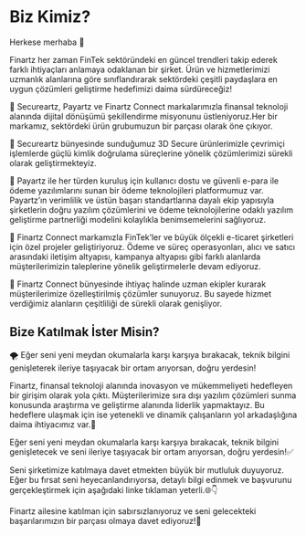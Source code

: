 # Biz Kimiz?

Herkese merhaba  👋

Finartz her zaman FinTek sektöründeki en güncel trendleri takip ederek farklı ihtiyaçları anlamaya odaklanan bir şirket.
Ürün ve hizmetlerimizi uzmanlık alanlarına göre sınıflandırarak sektördeki çeşitli paydaşlara en uygun çözümleri geliştirme hedefimizi daima sürdüreceğiz!

🎯   Secureartz, Payartz ve Finartz Connect markalarımızla finansal teknoloji alanında dijital dönüşümü şekillendirme misyonunu üstleniyoruz.Her bir markamız, sektördeki ürün grubumuzun bir parçası olarak öne çıkıyor. 

🚀   Secureartz bünyesinde sunduğumuz 3D Secure ürünlerimizle çevrimiçi işlemlerde güçlü kimlik doğrulama süreçlerine yönelik çözümlerimizi sürekli olarak geliştirmekteyiz.

🚀   Payartz ile her türden kuruluş için kullanıcı dostu ve güvenli e-para ile ödeme yazılımlarını sunan bir ödeme teknolojileri platformumuz var. Payartz’ın verimlilik ve üstün başarı standartlarına dayalı ekip yapısıyla şirketlerin doğru yazılım çözümlerini ve ödeme teknolojilerine odaklı yazılım geliştirme partnerliği modelini kolaylıkla benimsemelerini sağlıyoruz.  

🚀   Finartz Connect markamızla FinTek’ler ve büyük ölçekli e-ticaret şirketleri için özel projeler geliştiriyoruz. Ödeme ve süreç operasyonları, alıcı ve satıcı arasındaki iletişim altyapısı, kampanya altyapısı gibi farklı alanlarda müşterilerimizin taleplerine yönelik geliştirmelerle devam ediyoruz. 

👫   Finartz Connect bünyesinde ihtiyaç halinde uzman ekipler kurarak müşterilerimize özelleştirilmiş çözümler sunuyoruz. Bu sayede hizmet verdiğimiz alanların çeşitliliği de sürekli olarak genişliyor.

## Bize Katılmak İster Misin?

🌪️ Eğer seni yeni meydan okumalarla karşı karşıya bırakacak, teknik bilgini genişleterek ileriye taşıyacak bir ortam arıyorsan, doğru yerdesin!

Finartz, finansal teknoloji alanında inovasyon ve mükemmeliyeti hedefleyen bir girişim olarak yola çıktı. Müşterilerimize sıra dışı yazılım çözümleri sunma konusunda araştırma ve geliştirme alanında liderlik yapmaktayız. Bu hedeflere ulaşmak için ise yetenekli ve dinamik çalışanların yol arkadaşlığına daima ihtiyacımız var.🙌

Eğer seni yeni meydan okumalarla karşı karşıya bırakacak, teknik bilgini genişletecek ve seni ileriye taşıyacak bir ortam arıyorsan, doğru yerdesin!✅

Seni şirketimize katılmaya davet etmekten büyük bir mutluluk duyuyoruz. Eğer bu fırsat seni heyecanlandırıyorsa, detaylı bilgi edinmek ve başvurunu gerçekleştirmek için aşağıdaki linke tıklaman yeterli.🌐👇

Finartz ailesine katılman için sabırsızlanıyoruz ve seni gelecekteki başarılarımızın bir parçası olmaya davet ediyoruz!💫





